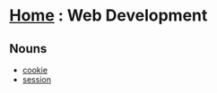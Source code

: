 # [Home][1] : Web Development

## Nouns

  - [cookie](cookie.md)
  - [session](session.md)

[1]: ../README.md
